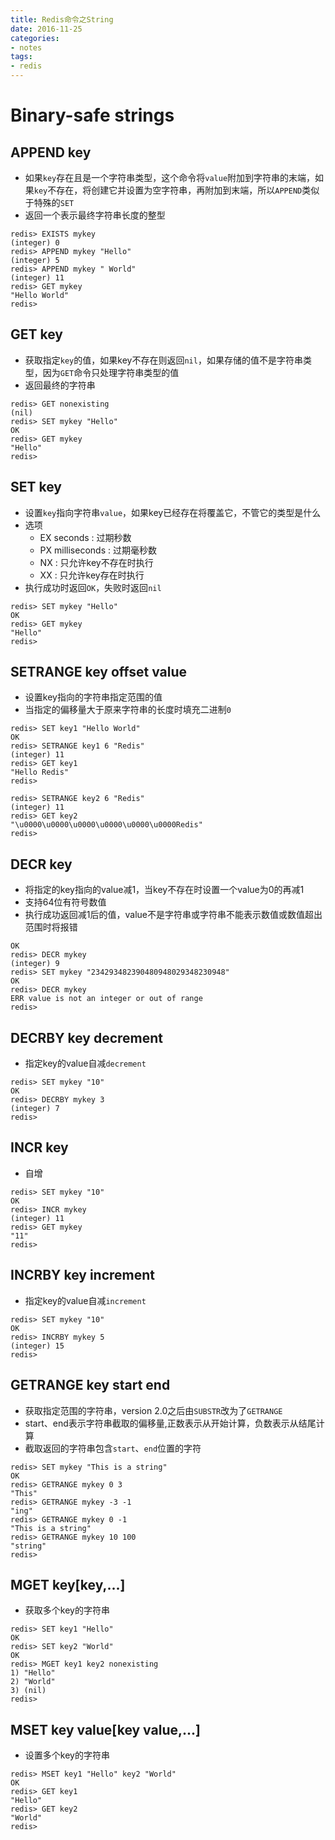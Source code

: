 ```yaml
---
title: Redis命令之String
date: 2016-11-25
categories:
- notes
tags:
- redis
---
```


# Binary-safe strings

## APPEND key
- 如果`key`存在且是一个字符串类型，这个命令将`value`附加到字符串的末端，如果`key`不存在，将创建它并设置为空字符串，再附加到末端，所以`APPEND`类似于特殊的`SET`
- 返回一个表示最终字符串长度的整型

```
redis> EXISTS mykey
(integer) 0
redis> APPEND mykey "Hello"
(integer) 5
redis> APPEND mykey " World"
(integer) 11
redis> GET mykey
"Hello World"
redis> 
```

##   GET key
- 获取指定`key`的值，如果key不存在则返回`nil`，如果存储的值不是字符串类型，因为`GET`命令只处理字符串类型的值
- 返回最终的字符串

```
redis> GET nonexisting
(nil)
redis> SET mykey "Hello"
OK
redis> GET mykey
"Hello"
redis> 
```

## SET key
- 设置`key`指向字符串`value`，如果key已经存在将覆盖它，不管它的类型是什么
- 选项
    - EX seconds : 过期秒数
    - PX milliseconds : 过期毫秒数
    - NX : 只允许key不存在时执行
    - XX : 只允许key存在时执行
- 执行成功时返回`OK`，失败时返回`nil`

```
redis> SET mykey "Hello"
OK
redis> GET mykey
"Hello"
redis>
```

## SETRANGE key offset value
- 设置key指向的字符串指定范围的值
- 当指定的偏移量大于原来字符串的长度时填充二进制`0`

```
redis> SET key1 "Hello World"
OK
redis> SETRANGE key1 6 "Redis"
(integer) 11
redis> GET key1
"Hello Redis"
redis>
```

```
redis> SETRANGE key2 6 "Redis"
(integer) 11
redis> GET key2
"\u0000\u0000\u0000\u0000\u0000\u0000Redis"
redis>
```

## DECR key
- 将指定的key指向的value减1，当key不存在时设置一个value为0的再减1
- 支持64位有符号数值
- 执行成功返回减1后的值，value不是字符串或字符串不能表示数值或数值超出范围时将报错

```
OK
redis> DECR mykey
(integer) 9
redis> SET mykey "234293482390480948029348230948"
OK
redis> DECR mykey
ERR value is not an integer or out of range
redis> 
```

## DECRBY key decrement
- 指定key的value自减`decrement`

```
redis> SET mykey "10"
OK
redis> DECRBY mykey 3
(integer) 7
redis>
```

## INCR key
- 自增

```
redis> SET mykey "10"
OK
redis> INCR mykey
(integer) 11
redis> GET mykey
"11"
redis> 
```

## INCRBY key increment
- 指定key的value自减`increment`

```
redis> SET mykey "10"
OK
redis> INCRBY mykey 5
(integer) 15
redis>
```

## GETRANGE key start end
- 获取指定范围的字符串，version 2.0之后由`SUBSTR`改为了`GETRANGE`
- start、end表示字符串截取的偏移量,正数表示从开始计算，负数表示从结尾计算
- 截取返回的字符串包含`start`、`end`位置的字符

```
redis> SET mykey "This is a string"
OK
redis> GETRANGE mykey 0 3
"This"
redis> GETRANGE mykey -3 -1
"ing"
redis> GETRANGE mykey 0 -1
"This is a string"
redis> GETRANGE mykey 10 100
"string"
redis> 
```

## MGET key[key,...]
- 获取多个key的字符串

```
redis> SET key1 "Hello"
OK
redis> SET key2 "World"
OK
redis> MGET key1 key2 nonexisting
1) "Hello"
2) "World"
3) (nil)
redis>
```

## MSET key value[key value,...]
- 设置多个key的字符串

```
redis> MSET key1 "Hello" key2 "World"
OK
redis> GET key1
"Hello"
redis> GET key2
"World"
redis>
```